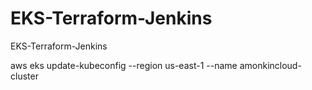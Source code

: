 # EKS-Terraform-Jenkins
EKS-Terraform-Jenkins

aws eks update-kubeconfig --region us-east-1 --name amonkincloud-cluster

